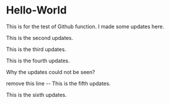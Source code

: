 # Hello-World

This is for the test of Github function. I made some updates here. 

This is the second updates. 

This is the third updates. 

This is the fourth updates.

Why the updates could not be seen?

remove this line -- This is the fifth updates.

This is the sixth updates.



